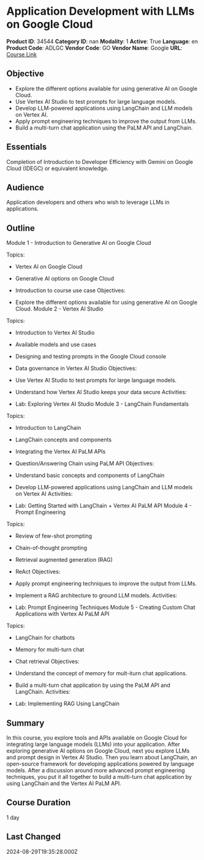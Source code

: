 # Application Development with LLMs on Google Cloud

**Product ID**: 34544
**Category ID**: nan
**Modality**: 1
**Active**: True
**Language**: en
**Product Code**: ADLGC
**Vendor Code**: GO
**Vendor Name**: Google
**URL**: [Course Link](https://www.fastlaneus.com/course/google-adlgc)

## Objective
- Explore the different options available for using generative AI on Google Cloud.
- Use Vertex AI Studio to test prompts for large language models.
- Develop LLM-powered applications using LangChain and LLM models on Vertex AI.
- Apply prompt engineering techniques to improve the output from LLMs.
- Build a multi-turn chat application using the PaLM API and LangChain.

## Essentials
Completion of Introduction to Developer Efficiency with Gemini on Google Cloud (IDEGC) or equivalent knowledge.

## Audience
Application developers and others who wish to leverage LLMs in applications.

## Outline
Module 1 - Introduction to Generative AI on Google Cloud


Topics:



- Vertex AI on Google Cloud
- Generative AI options on Google Cloud
- Introduction to course use case
Objectives:



- Explore the different options available for using generative AI on Google Cloud.
Module 2 - Vertex AI Studio


Topics:



- Introduction to Vertex AI Studio
- Available models and use cases
- Designing and testing prompts in the Google Cloud console
- Data governance in Vertex AI Studio
Objectives:



- Use Vertex AI Studio to test prompts for large language models.
- Understand how Vertex AI Studio keeps your data secure
Activities:



- Lab: Exploring Vertex AI Studio
Module 3 - LangChain Fundamentals


Topics:



- Introduction to LangChain
- LangChain concepts and components
- Integrating the Vertex AI PaLM APIs
- Question/Answering Chain using PaLM API
Objectives:



- Understand basic concepts and components of LangChain
- Develop LLM-powered applications using LangChain and LLM models on Vertex AI
Activities:



- Lab: Getting Started with LangChain + Vertex AI PaLM API
Module 4 - Prompt Engineering


Topics:



- Review of few-shot prompting
- Chain-of-thought prompting
- Retrieval augmented generation (RAG)
- ReAct
Objectives:



- Apply prompt engineering techniques to improve the output from LLMs.
- Implement a RAG architecture to ground LLM models.
Activities:



- Lab: Prompt Engineering Techniques
Module 5 - Creating Custom Chat Applications with Vertex AI PaLM API


Topics:



- LangChain for chatbots
- Memory for multi-turn chat
- Chat retrieval
Objectives:



- Understand the concept of memory for mult-iturn chat applications.
- Build a multi-turn chat application by using the PaLM API and LangChain.
Activities:



- Lab: Implementing RAG Using LangChain

## Summary
In this course, you explore tools and APIs available on Google Cloud for integrating large language models (LLMs) into your application. After exploring generative AI options on Google Cloud, next you explore LLMs and prompt design in Vertex AI Studio. Then you learn about LangChain, an open-source framework for developing applications powered by language models. After a discussion around more advanced prompt engineering techniques, you put it all together to build a multi-turn chat application by using LangChain and the Vertex AI PaLM API.

## Course Duration
1 day

## Last Changed
2024-08-29T19:35:28.000Z
